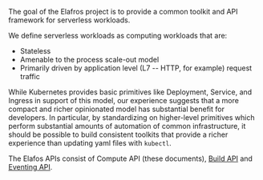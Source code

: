 The goal of the Elafros project is to provide a common toolkit and API
framework for serverless workloads.

We define serverless workloads as computing workloads that are:

* Stateless
* Amenable to the process scale-out model
* Primarily driven by application level (L7 -- HTTP, for example)
  request traffic

While Kubernetes provides basic primitives like Deployment, Service,
and Ingress in support of this model, our experience suggests that a
more compact and richer opinionated model has substantial benefit for
developers. In particular, by standardizing on higher-level primitives
which perform substantial amounts of automation of common
infrastructure, it should be possible to build consistent toolkits
that provide a richer experience than updating yaml files with
`kubectl`.

The Elafos APIs consist of Compute API (these documents),
[Build API](https://github.com/elafros/build) and
[Eventing API](https://github.com/elafros/eventing).
